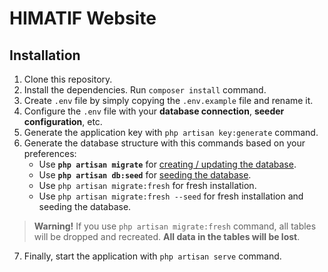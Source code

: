 # HIMATIF Website

## Installation

1. Clone this repository.
2. Install the dependencies. Run `composer install` command.
3. Create `.env` file by simply copying the `.env.example` file and rename it.
4. Configure the `.env` file with your **database connection**, **seeder configuration**, etc.
5. Generate the application key with `php artisan key:generate` command.
6. Generate the database structure with this commands based on your preferences:
   - Use **`php artisan migrate`** for [creating / updating the database](https://laravel.com/docs/9.x/migrations).
   - Use **`php artisan db:seed`** for [seeding the database](https://laravel.com/docs/9.x/seeding#running-seeders).
   - Use `php artisan migrate:fresh` for fresh installation.
   - Use `php artisan migrate:fresh --seed` for fresh installation and seeding the database.

> **Warning!** If you use `php artisan migrate:fresh` command, all tables will be dropped and recreated. **All data in the tables will be lost**.

7. Finally, start the application with `php artisan serve` command.

